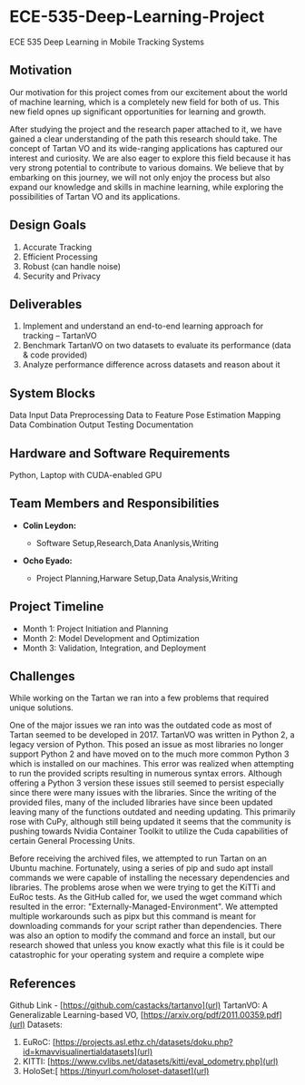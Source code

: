 # ECE-535-Deep-Learning-Project
ECE 535 Deep Learning in Mobile Tracking Systems


## Motivation
Our motivation for this project comes from our excitement about the world of machine learning, which is a completely new field for both of us. This new field opnes up significant opportunities for learning and growth.

After studying the project and the research paper attached to it, we have gained a clear understanding of the path this research should take. The concept of Tartan VO and its wide-ranging applications has captured our interest and curiosity. We are also eager to explore this field because it has very strong potential to contribute to various domains. We believe that by embarking on this journey, we will not only enjoy the process but also expand our knowledge and skills in machine learning, while exploring the possibilities of Tartan VO and its applications.

## Design Goals
1. Accurate Tracking
2. Efficient Processing
3. Robust (can handle noise)
4. Security and Privacy


## Deliverables
1. Implement and understand an end-to-end learning approach for tracking – TartanVO
2. Benchmark TartanVO on two datasets to evaluate its performance (data & code provided) 
3. Analyze performance difference across datasets and reason about it

## System Blocks
Data Input
Data Preprocessing
Data to Feature
Pose Estimation
Mapping
Data Combination
Output
Testing
Documentation


## Hardware and Software Requirements
Python, Laptop with CUDA-enabled GPU


## Team Members and Responsibilities
- **Colin Leydon:** 
  - Software Setup,Research,Data Ananlysis,Writing

- **Ocho Eyado:** 
  - Project Planning,Harware Setup,Data Analysis,Writing


## Project Timeline
- Month 1: Project Initiation and Planning
- Month 2: Model Development and Optimization
- Month 3: Validation, Integration, and Deployment

## Challenges
While working on the Tartan we ran into a few problems that required unique solutions. 

One of the major issues we ran into was the outdated code as most of Tartan seemed to be developed in 2017. TartanVO was written in Python 2, a legacy version of Python. This posed an issue as most libraries no longer support Python 2 and have moved on to the much more common Python 3 which is installed on our machines. This error was realized when attempting to run the provided scripts resulting in numerous syntax errors. Although offering a Python 3 version these issues still seemed to persist especially since there were many issues with the libraries. Since the writing of the provided files, many of the included libraries have since been updated leaving many of the functions outdated and needing updating. This primarily rose with CuPy, although still being updated it seems that the community is pushing towards Nvidia Container Toolkit to utilize the Cuda capabilities of certain General Processing Units.

Before receiving the archived files, we attempted to run Tartan on an Ubuntu machine. Fortunately, using a series of pip and sudo apt install commands we were capable of installing the necessary dependencies and libraries. The problems arose when we were trying to get the KiTTi and EuRoc tests. As the GitHub called for, we used the wget command which resulted in the error: "Externally-Managed-Environment". We attempted multiple workarounds such as pipx but this command is meant for downloading commands for your script rather than dependencies. There was also an option to modify the command and force an install, but our research showed that unless you know exactly what this file is it could be catastrophic for your operating system and require a complete wipe

## References
Github Link - [https://github.com/castacks/tartanvo](url)
TartanVO: A Generalizable Learning-based VO, [https://arxiv.org/pdf/2011.00359.pdf](url)
Datasets:
1. EuRoC: [https://projects.asl.ethz.ch/datasets/doku.php?id=kmavvisualinertialdatasets](url)
2. KITTI: [https://www.cvlibs.net/datasets/kitti/eval_odometry.php](url)
3. HoloSet:[ https://tinyurl.com/holoset-dataset](url)

